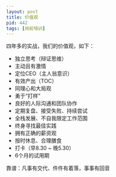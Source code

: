 ```yaml
---
layout: post
title: 价值观
pid: 442
tags: [岗前培训]
---
```


四年多的实战，我们的价值观，如下：

+ 独立思考（辩证思维）
+ 主动且有激情
+ 定位CEO（主人翁意识）
+ 有效产出（TOC）
+ 同理心和大局观
+ 勇于“打样”
+ 良好的人际沟通和团队协作
+ 定期复盘、接受失败、持续尝试
+ 全栈发展、不自我限定工作范围
+ 终身寻找最佳实践
+ 拥有正确的薪资观
+ 按时休息、合理膳食
+ 打卡（早8.30 ~ 晚5.30）
+ 6个月的试用期

靠谱：凡事有交代、件件有着落，事事有回音

